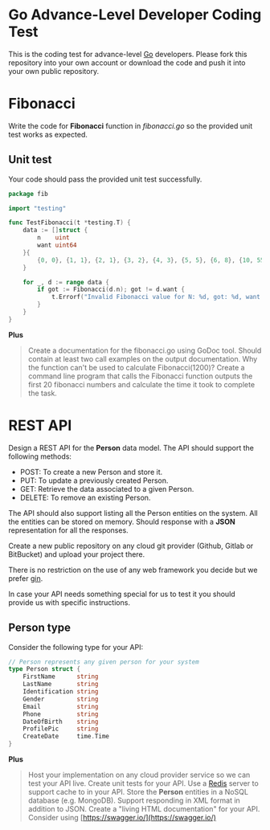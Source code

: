 ﻿# Go Advance-Level Developer Coding Test

This is the coding test for advance-level [Go](https://golang.org/) developers.  Please fork this repository into your own account or download the code and push it into your own public repository.


# Fibonacci

Write the code for **Fibonacci** function in *fibonacci.go* so the provided unit test works as expected.

## Unit test

Your code should pass the provided unit test successfully.

```go
package fib

import "testing"

func TestFibonacci(t *testing.T) {
	data := []struct {
		n    uint
		want uint64
	}{
		{0, 0}, {1, 1}, {2, 1}, {3, 2}, {4, 3}, {5, 5}, {6, 8}, {10, 55}, {42, 267914296}, {90, 2880067194370816120},
	}

	for _, d := range data {
		if got := Fibonacci(d.n); got != d.want {
			t.Errorf("Invalid Fibonacci value for N: %d, got: %d, want: %d", d.n, got, d.want)
		}
	}
}
```
**Plus**
> Create a documentation for the fibonacci.go using GoDoc tool.  Should contain at least two call examples on the output documentation.
> Why the function can't be used to calculate Fibonacci(1200)?
> Create a command line program that calls the Fibonacci function outputs the first 20 fibonacci numbers and calculate the time it took to complete the task.

# REST API 

Design a REST API for the **Person** data model.  The API should support the following methods:

 - POST:  To create a new Person and store it.
 - PUT: To update a previously created Person.
 - GET: Retrieve the data associated to a given Person.
 - DELETE: To remove an existing Person.

The API should also support listing all the Person entities on the system.  All the entities can be stored on memory.  Should response with a **JSON** representation for all the responses.

Create a new public repository on any cloud git provider (Github, Gitlab or BitBucket) and upload your project there.

There is no restriction on the use of any web framework you decide but we prefer [gin](https://github.com/gin-gonic/gin).

In case your API needs something special for us to test it you should provide us with specific instructions.

## Person type

Consider the following type for your API:

```go
// Person represents any given person for your system
type Person struct {
	FirstName      string
	LastName       string
	Identification string
	Gender         string
	Email          string
	Phone          string
	DateOfBirth    string
	ProfilePic     string
	CreateDate     time.Time
}
```

**Plus**
> Host your implementation on any cloud provider service so we can test your API live.
> Create unit tests for your API.
> Use a [Redis](https://redis.io/) server to support cache to in your API.
> Store the **Person** entities in a NoSQL database (e.g. MongoDB).
> Support responding in XML format in addition to JSON.
> Create a "living HTML documentation" for your API. Consider using [https://swagger.io/](https://swagger.io/)

